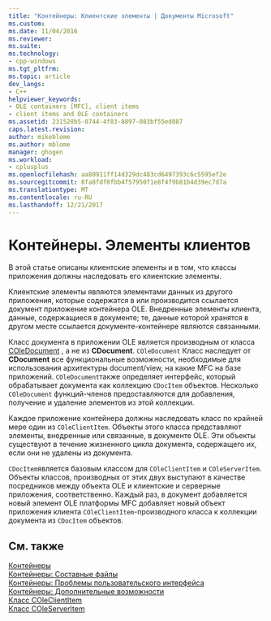```yaml
---
title: "Контейнеры: Клиентские элементы | Документы Microsoft"
ms.custom: 
ms.date: 11/04/2016
ms.reviewer: 
ms.suite: 
ms.technology:
- cpp-windows
ms.tgt_pltfrm: 
ms.topic: article
dev_langs:
- C++
helpviewer_keywords:
- OLE containers [MFC], client items
- client items and OLE containers
ms.assetid: 231528b5-0744-4f83-8897-083bf55ed087
caps.latest.revision: 
author: mikeblome
ms.author: mblome
manager: ghogen
ms.workload:
- cplusplus
ms.openlocfilehash: aa80911ff14d329dc483cd6497393c6c5595ef2e
ms.sourcegitcommit: 8fa8fdf0fbb4f57950f1e8f4f9b81b4d39ec7d7a
ms.translationtype: MT
ms.contentlocale: ru-RU
ms.lasthandoff: 12/21/2017
---
```

# <a name="containers-client-items"></a>Контейнеры. Элементы клиентов
В этой статье описаны клиентские элементы и в том, что классы приложения должны наследовать его клиентские элементы.  
  
 Клиентские элементы являются элементами данных из другого приложения, которые содержатся в или производится ссылается документ приложение контейнера OLE. Внедренные элементы клиента, данные, содержащиеся в документе; те, данные которой хранятся в другом месте ссылается документе-контейнере являются связанными.  
  
 Класс документа в приложении OLE является производным от класса [COleDocument](../mfc/reference/coledocument-class.md) , а не из **CDocument**. `COleDocument` Класс наследует от **CDocument** все функциональные возможности, необходимые для использования архитектуры document/view, на какие MFC на базе приложений. `COleDocument`также определяет интерфейс, который обрабатывает документа как коллекцию `CDocItem` объектов. Несколько `COleDocument` функций-членов предоставляются для добавления, получение и удаление элементов из этой коллекции.  
  
 Каждое приложение контейнера должны наследовать класс по крайней мере один из `COleClientItem`. Объекты этого класса представляют элементы, внедренные или связанные, в документе OLE. Эти объекты существуют в течение жизненного цикла документа, содержащего их, если они не удалены из документа.  
  
 `CDocItem`является базовым классом для `COleClientItem` и `COleServerItem`. Объекты классов, производных от этих двух выступают в качестве посредников между объекта OLE и клиентские и серверные приложения, соответственно. Каждый раз, в документ добавляется новый элемент OLE платформы MFC добавляет новый объект приложения клиента `COleClientItem`-производного класса к коллекции документа из `CDocItem` объектов.  
  
## <a name="see-also"></a>См. также  
 [Контейнеры](../mfc/containers.md)   
 [Контейнеры: Составные файлы](../mfc/containers-compound-files.md)   
 [Контейнеры: Проблемы пользовательского интерфейса](../mfc/containers-user-interface-issues.md)   
 [Контейнеры: Дополнительные возможности](../mfc/containers-advanced-features.md)   
 [Класс COleClientItem](../mfc/reference/coleclientitem-class.md)   
 [Класс COleServerItem](../mfc/reference/coleserveritem-class.md)
